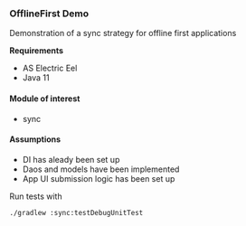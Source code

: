 ### OfflineFirst Demo
Demonstration of a sync strategy for offline first applications

**Requirements**
- AS Electric Eel
- Java 11

#### Module of interest
- sync

#### Assumptions
- DI has aleady been set up
- Daos and models have been implemented
- App UI submission logic has been set up

Run tests with
```bash
./gradlew :sync:testDebugUnitTest
```

